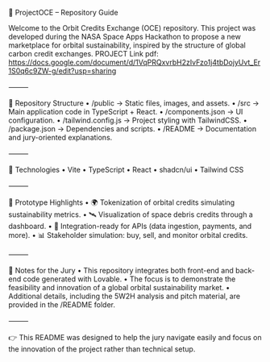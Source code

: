 📂 ProjectOCE – Repository Guide

Welcome to the Orbit Credits Exchange (OCE) repository.
This project was developed during the NASA Space Apps Hackathon to propose a new marketplace for orbital sustainability, inspired by the structure of global carbon credit exchanges.
PROJECT Link pdf: https://docs.google.com/document/d/1VqPRQxvrbH2zIvFzo1j4tbDojyUvt_Er1S0q6c9ZW-g/edit?usp=sharing 

⸻

🔹 Repository Structure
	•	/public → Static files, images, and assets.
	•	/src → Main application code in TypeScript + React.
	•	/components.json → UI configuration.
	•	/tailwind.config.js → Project styling with TailwindCSS.
	•	/package.json → Dependencies and scripts.
	•	/README → Documentation and jury-oriented explanations.

⸻

🔹 Technologies
	•	Vite
	•	TypeScript
	•	React
	•	shadcn/ui
	•	Tailwind CSS

⸻

🔹 Prototype Highlights
	•	🌍 Tokenization of orbital credits simulating sustainability metrics.
	•	🛰 Visualization of space debris credits through a dashboard.
	•	🔗 Integration-ready for APIs (data ingestion, payments, and more).
	•	📊 Stakeholder simulation: buy, sell, and monitor orbital credits.

⸻

🔹 Notes for the Jury
	•	This repository integrates both front-end and back-end code generated with Lovable.
	•	The focus is to demonstrate the feasibility and innovation of a global orbital sustainability market.
	•	Additional details, including the 5W2H analysis and pitch material, are provided in the /README folder.

⸻

👉 This README was designed to help the jury navigate easily and focus on the innovation of the project rather than technical setup.
